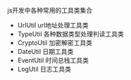 js开发中各种常用的工具类集合

- UrlUtil url地址处理工具类
- TypeUtil 各种数据类型处理判读工具类
- CryptoUtil 加密解密工具类
- DateUtil 日期工具类
- EventUtil 时间总栈工具类
- LogUtil 日志工具类